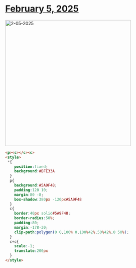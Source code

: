# [February 5, 2025](https://cssbattle.dev/play/V8TJve015kex8RQnFslK)

<img src="https://firebasestorage.googleapis.com/v0/b/cssbattleapp.appspot.com/o/user%2Fe6YbeBahWNPT7VpE2rE2p85byxa2%2Ftargets%2Ftarget_7U8NKcA@2x.png?alt=media" width="400" alt="2-05-2025" />

```html
<p><c></c><c>
<style>
 *{
    position:fixed;
    background:#BFE33A
  }
  p{
    background:#5A9F48;
    padding:120 10;
    margin:80 -8;
    box-shadow:380px -120px#5A9F48
  }
  c{
    border:40px solid#5A9F48;
    border-radius:50%;
    padding:80;
    margin:-178-30;
    clip-path:polygon(0 0,100% 0,100%42%,50%42%,0 50%);
  }
  c+c{
    scale:-1;
    translate:200px
  }
</style>
```
